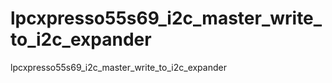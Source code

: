 # lpcxpresso55s69_i2c_master_write_to_i2c_expander
lpcxpresso55s69_i2c_master_write_to_i2c_expander
